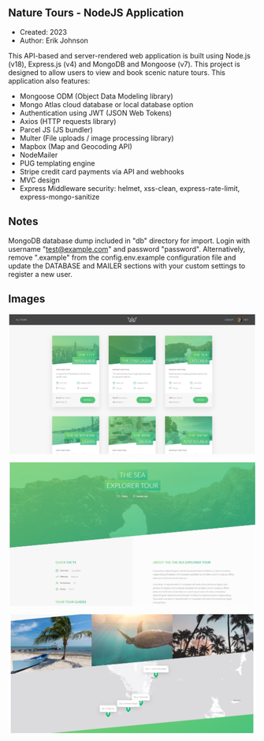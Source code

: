 ## Nature Tours - NodeJS Application

* Created: 2023
* Author: Erik Johnson

This API-based and server-rendered web application is built using Node.js (v18), Express.js (v4) and MongoDB and Mongoose (v7). This project is designed to
allow users to view and book scenic nature tours. This application also features:

* Mongoose ODM (Object Data Modeling library)
* Mongo Atlas cloud database or local database option
* Authentication using JWT (JSON Web Tokens)
* Axios (HTTP requests library)
* Parcel JS (JS bundler)
* Multer (File uploads / image processing library)
* Mapbox (Map and Geocoding API)
* NodeMailer
* PUG templating engine
* Stripe credit card payments via API and webhooks
* MVC design
* Express Middleware security: helmet, xss-clean, express-rate-limit, express-mongo-sanitize

## Notes
MongoDB database dump included in "db" directory for import. Login with username "test@example.com" and password "password". Alternatively, remove ".example" from the
 config.env.example configuration file and update the DATABASE and MAILER sections with your custom settings to register a new user.

## Images

![ScreenShot](/public/img/screenshot1.JPG)

![ScreenShot](/public/img/screenshot2.JPG)

![ScreenShot](/public/img/screenshot3.JPG)
